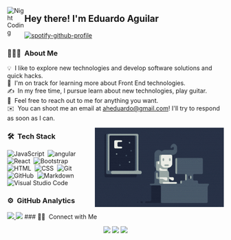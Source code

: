 
<img alt="Night Coding" src="./assets/Hand%20Wave.gif" width='40' align="left"/><h2>Hey there! I'm Eduardo Aguilar</h2>
[![spotify-github-profile](https://spotify-github-profile.vercel.app/api/view?uid=aheduardo5&cover_image=true&theme=natemoo-re&show_offline=false&background_color=121212&bar_color=53b14f&bar_color_cover=false)](https://spotify-github-profile.vercel.app/api/view?uid=aheduardo5&redirect=true)

<!-- ## 👋 &nbsp;Hey there! I'm Aditya -->

### 👨🏻‍💻 &nbsp;About Me

💡 &nbsp;I like to explore new technologies and develop software solutions and quick hacks.\
🌱 &nbsp;I'm on track for learning more about Front End technologies.\
✍️ &nbsp;In my free time, I pursue learn about new technologies, play guitar.\
💬 &nbsp;Feel free to reach out to me for anything you want.\
✉️ &nbsp;You can shoot me an email at aheduardo@gmail.com! I'll try to respond as soon as I can.

<img alt="Night Coding" src="https://raw.githubusercontent.com/AVS1508/AVS1508/master/assets/Night-Coding.gif" align="right"/>

### 🛠 &nbsp;Tech Stack

![JavaScript](https://img.shields.io/badge/-JavaScript-05122A?style=flat&logo=javascript)&nbsp;
<img alt='angular' src='https://img.shields.io/badge/Angular-100000?style=flat&logo=angular&logoColor=FA0000&labelColor=131f35&color=131f35'/></a>
![React](https://img.shields.io/badge/-React-05122A?style=flat&logo=react)&nbsp;
![Bootstrap](https://img.shields.io/badge/-Bootstrap-05122A?style=flat&logo=bootstrap&logoColor=563D7C)\
![HTML](https://img.shields.io/badge/-HTML-05122A?style=flat&logo=HTML5)&nbsp;
![CSS](https://img.shields.io/badge/-CSS-05122A?style=flat&logo=CSS3&logoColor=1572B6)&nbsp;
![Git](https://img.shields.io/badge/-Git-05122A?style=flat&logo=git)&nbsp;
![GitHub](https://img.shields.io/badge/-GitHub-05122A?style=flat&logo=github)&nbsp;
![Markdown](https://img.shields.io/badge/-Markdown-05122A?style=flat&logo=markdown)\
![Visual Studio Code](https://img.shields.io/badge/-Visual%20Studio%20Code-05122A?style=flat&logo=visual-studio-code&logoColor=007ACC)&nbsp;

### ⚙️ &nbsp;GitHub Analytics


<a href="https://github.com/AVS1508">
  <img height="180em" src="https://github-readme-stats-eight-theta.vercel.app/api?username=aheduardo5&show_icons=true&theme=algolia&include_all_commits=true&count_private=true"/>
</a>
<a>
<img height="180em" src="https://github-readme-stats-eight-theta.vercel.app/api/top-langs/?username=aheduardo5&layout=compact&langs_count=8&theme=algolia"/>
</a>


</hr>
### 🤝🏻 &nbsp;Connect with Me

<p align="center">
<a href="https://linkedin.com/in/eduardoah95"><img src="https://img.shields.io/badge/-Eduardo%20Aguilar-0077B5?style=flat&logo=Linkedin&logoColor=white"/></a>
<a href="mailto:avsingh@umass.edu"><img src="https://img.shields.io/badge/-aheduardo5@gmail.com-D14836?style=flat&logo=Gmail&logoColor=white"/></a>
<a href="https://instagram.com/adityavs_"><img src="https://img.shields.io/badge/-@eduardohaguilar-E4405F?style=flat&logo=Instagram&logoColor=white"/></a>
</p>
